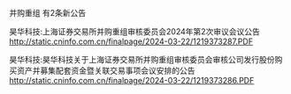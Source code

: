 并购重组 有2条新公告 

昊华科技:上海证券交易所并购重组审核委员会2024年第2次审议会议公告 http://static.cninfo.com.cn/finalpage/2024-03-22/1219373287.PDF 

昊华科技:昊华科技关于上海证券交易所并购重组审核委员会审核公司发行股份购买资产并募集配套资金暨关联交易事项会议安排的公告 http://static.cninfo.com.cn/finalpage/2024-03-22/1219373286.PDF 

